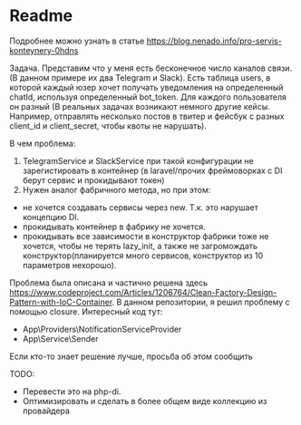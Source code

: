 # Readme

Подробнее можно узнать в статье https://blog.nenado.info/pro-servis-konteynery-0hdns

Задача. Представим что у меня есть бесконечное число каналов связи.
(В данном примере их два Telegram и Slack). 
Есть таблица users, в которой каждый юзер хочет получать уведомления на определенный
chatId, используя определенный bot_token. Для каждого пользователя он разный
(В реальных задачах возникают немного другие кейсы. Например, отправлять несколько
постов в твитер и фейсбук с разных client_id и client_secret, чтобы квоты не нарушать).

В чем проблема:
1. TelegramService и SlackService при такой конфигурации не зарегистировать в контейнер
(в laravel/прочих фреймоворках с DI берут сервис и прокидывают токен)
2. Нужен аналог фабричного метода, но при этом:
- не хочется создавать сервисы через new. Т.к. это нарушает концепцию DI. 
- прокидывать контейнер в фабрику не хочется. 
- прокидывать все зависимости в конструктор фабрики  тоже не хочется, чтобы не терять lazy_init, 
а также не загромождать конструктор(планируется много сервисов, конструктор из 10 параметров нехорошо).

Проблема была описана и частично решена здесь https://www.codeproject.com/Articles/1206764/Clean-Factory-Design-Pattern-with-IoC-Container.
В данном репозитории, я решил проблему с помощью closure.
Интересный код тут:
- App\Providers\NotificationServiceProvider
- App\Service\Sender

Если кто-то знает решение лучше, просьба об этом сообщить

TODO:
- Перевести это на php-di.
- Оптимизировать и сделать в более общем виде коллекцию из провайдера
